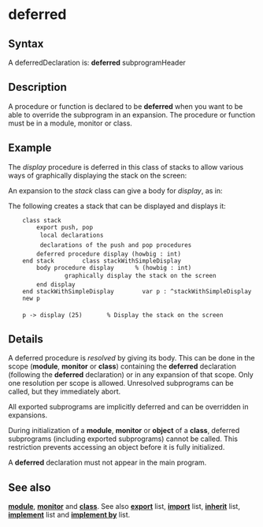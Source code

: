 
# deferred

## Syntax
A deferredDeclaration is:   **deferred** subprogramHeader

## Description
A procedure or function is declared to be **deferred** when you want to be able to override the subprogram in an expansion. The procedure or function must be in a module, monitor or class.


## Example
The _display_ procedure is deferred in this class of stacks to allow various ways of graphically displaying the stack on the screen:

An expansion to the _stack_ class can give a body for _display_, as in:

The following creates a stack that can be displayed and displays it:

        class stack
            export push, pop
             local declarations 
             declarations of the push and pop procedures 
            deferred procedure display (howbig : int)
        end stack        class stackWithSimpleDisplay
            body procedure display      % (howbig : int)
                    graphically display the stack on the screen 
            end display
        end stackWithSimpleDisplay        var p : ^stackWithSimpleDisplay
        new p
        
        p -> display (25)       % Display the stack on the screen
## Details
A deferred procedure is _resolved_ by giving its body. This can be done in the scope (**module**, **monitor** or **class**) containing the **deferred** declaration (following the **deferred** declaration) or in any expansion of that scope. Only one resolution per scope is allowed. Unresolved subprograms can be called, but they immediately abort.

All exported subprograms are implicitly deferred and can be overridden in expansions. 

During initialization of a **module**, **monitor** or **object** of a **class**, deferred subprograms (including exported subprograms) cannot be called. This restriction prevents accessing an object before it is fully initialized.

A **deferred** declaration must not appear in the main program.


## See also
**[module](module.html)**, **[monitor](monitor.html)** and **[class](class.html)**. See also **[export](export.html)** list, **[import](import.html)** list, **[inherit](inherit.html)** list, **[implement](implement.html)** list and **[implement by](implement_by.html)** list.

